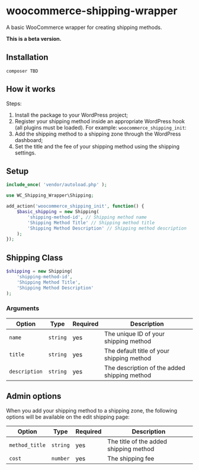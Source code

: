 # woocommerce-shipping-wrapper

A basic WooCommerce wrapper for creating shipping methods. 

**This is a beta version.**

## Installation

```
composer TBD
```

## How it works

Steps:
 1. Install the package to your WordPress project;
 2. Register your shipping method inside an appropriate WordPress hook (all plugins must be loaded). For example: `woocommerce_shipping_init`:
 3. Add the shipping method to a shipping zone through the WordPress dashboard;
 4. Set the title and the fee of your shipping method using the shipping settings. 


## Setup

```php
include_once( 'vendor/autoload.php' );

use WC_Shipping_Wrapper\Shipping;

add_action('woocommerce_shipping_init', function() {
    $basic_shipping = new Shipping(
        'shipping-method-id', // Shipping method name
        'Shipping Method Title' // Shipping method title
        'Shipping Method Description' // Shipping method description
    );
});
```

## Shipping Class

```php
$shipping = new Shipping(
    'shipping-method-id',
    'Shipping Method Title',
    'Shipping Method Description'
);
```

### Arguments

| Option            | Type     | Required | Description                                   |
| ----------------- | -------- | -------- | --------------------------------------------- |
| `name`            | `string` | yes      | The unique ID of your shipping method         |
| `title`           | `string` | yes      | The default title of your shipping method     |
| `description`     | `string` | yes      | The description of the added shipping method  |

## Admin options

When you add your shipping method to a shipping zone, the following options will be available on the edit shipping page:

| Option               | Type     | Required | Description                                   |
| -------------------- | -------- | -------- | --------------------------------------------- |
| `method_title`       | `string` | yes      | The title of the added shipping method        |
| `cost`               | `number` | yes      | The shipping fee                              |
